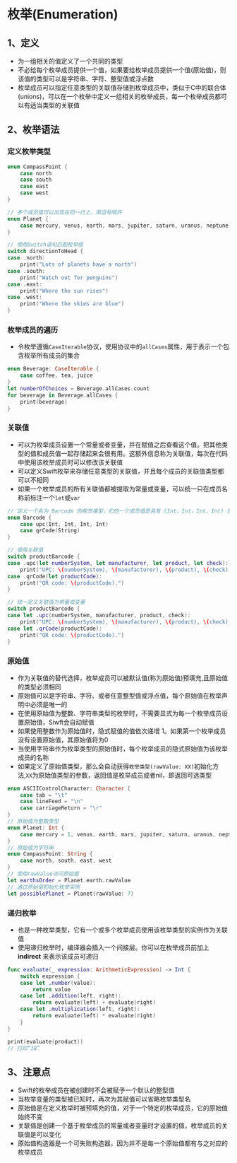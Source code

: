 # 枚举(Enumeration)

## 1、定义

* 为一组相关的值定义了一个共同的类型
* 不必给每个枚举成员提供一个值，如果要给枚举成员提供一个值(原始值)，则该值的类型可以是字符串、字符、整型值或浮点数
* 枚举成员可以指定任意类型的关联值存储到枚举成员中，类似于C中的联合体(unions)，可以在一个枚举中定义一组相关的枚举成员，每一个枚举成员都可以有适当类型的关联值

## 2、枚举语法

### 定义枚举类型

```swift
enum CompassPoint {
    case north
    case south
    case east
    case west
}

// 多个成员值可以出现在同一行上，用逗号隔开
enum Planet {
    case mercury, venus, earth, mars, jupiter, saturn, uranus, neptune
}

// 使用Switch语句匹配枚举值
switch directionToHead {
case .north:
    print("Lots of planets have a north")
case .south:
    print("Watch out for penguins")
case .east:
    print("Where the sun rises")
case .west:
    print("Where the skies are blue")
}

```

### 枚举成员的遍历

* 令枚举遵循```CaseIterable```协议，使用协议中的```allCases```属性，用于表示一个包含枚举所有成员的集合

```swift
enum Beverage: CaseIterable {
    case coffee, tea, juice
}
let numberOfChoices = Beverage.allCases.count
for beverage in Beverage.allCases {
    print(beverage)
}
```

### 关联值

* 可以为枚举成员设置一个常量或者变量，并在赋值之后查看这个值。把其他类型的值和成员值一起存储起来会很有用。这额外信息称为关联值，每次在代码中使用该枚举成员时可以修改该关联值
* 可以定义Swift枚举来存储任意类型的关联值，并且每个成员的关联值类型都可以不相同
* 如果一个枚举成员的所有关联值都被提取为常量或变量，可以统一只在成员名称前标注一个```let```或```var```

```swift
// 定义一个名为 Barcode 的枚举类型，它的一个成员值是具有 (Int，Int，Int，Int) 类型关联值的 upc，另一个成员值是具有 String 类型关联值的 qrCode
enum Barcode {
    case upc(Int, Int, Int, Int)
    case qrCode(String)
}

// 使用关联值
switch productBarcode {
case .upc(let numberSystem, let manufacturer, let product, let check):
    print("UPC: \(numberSystem), \(manufacturer), \(product), \(check).")
case .qrCode(let productCode):
    print("QR code: \(productCode).")
}

// 统一定义关联值为常量或变量
switch productBarcode {
case let .upc(numberSystem, manufacturer, product, check):
    print("UPC: \(numberSystem), \(manufacturer), \(product), \(check).")
case let .qrCode(productCode):
    print("QR code: \(productCode).")
}
```

### 原始值

* 作为关联值的替代选择，枚举成员可以被默认值(称为原始值)预填充,且原始值的类型必须相同
* 原始值可以是字符串、字符、或者任意整型值或浮点值，每个原始值在枚举声明中必须是唯一的
* 在使用原始值为整数、字符串类型的枚举时，不需要显式为每一个枚举成员设置原始值，Siwft会自动赋值
* 如果使用整数作为原始值时，隐式赋值的值依次递增 1。如果第一个枚举成员没有设置原始值，其原始值将为0
* 当使用字符串作为枚举类型的原始值时，每个枚举成员的隐式原始值为该枚举成员的名称
* 如果定义了原始值类型，那么会自动获得```枚举类型(rawValue: XX)```初始化方法,``XX``为原始值类型的参数，返回值是枚举成员或者nil，即返回可选类型

```swift
enum ASCIIControlCharacter: Character {
    case tab = "\t"
    case lineFeed = "\n"
    case carriageReturn = "\r"
}
// 原始值为整数类型
enum Planet: Int {
    case mercury = 1, venus, earth, mars, jupiter, saturn, uranus, neptune
}
// 原始值为字符串
enum CompassPoint: String {
    case north, south, east, west
}
// 使用rawValue访问原始值
let earthsOrder = Planet.earth.rawValue
// 通过原始值初始化枚举实例
let possiblePlanet = Planet(rawValue: 7)
```

### 递归枚举

* 也是一种枚举类型，它有一个或多个枚举成员使用该枚举类型的实例作为关联值
* 使用递归枚举时，编译器会插入一个间接层。你可以在枚举成员前加上 **indirect** 来表示该成员可递归

```swift
func evaluate(_ expression: ArithmeticExpression) -> Int {
    switch expression {
    case let .number(value):
        return value
    case let .addition(left, right):
        return evaluate(left) + evaluate(right)
    case let .multiplication(left, right):
        return evaluate(left) * evaluate(right)
    }
}

print(evaluate(product))
// 打印“18”
```

## 3、注意点

* Swift的枚举成员在被创建时不会被赋予一个默认的整型值
* 当枚举变量的类型被已知时，再次为其赋值可以省略枚举类型名
* 原始值是在定义枚举时被预填充的值，对于一个特定的枚举成员，它的原始值始终不变
* 关联值是创建一个基于枚举成员的常量或者变量时才设置的值，枚举成员的关联值是可以变化
* 原始值构造器是一个可失败构造器，因为并不是每一个原始值都有与之对应的枚举成员

